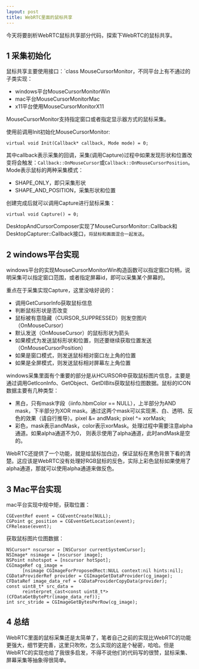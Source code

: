 ```yaml
---
layout: post
title: WebRTC里面的鼠标共享
---
```

今天将要剖析WebRTC鼠标共享部分代码，探索下WebRTC的鼠标共享。

## 1 采集初始化
鼠标共享主要使用接口：`class MouseCursorMonitor，不同平台上有不通过的子类实现：
* windows平台MouseCursorMonitorWin
* mac平台MouseCursorMonitorMac
* x11平台使用MouseCursorMonitorX11

MouseCursorMonitor支持指定窗口或者指定显示器方式的鼠标采集。

使用前调用Init初始化MouseCursorMonitor:

```
virtual void Init(Callback* callback, Mode mode) = 0;
```

其中callback表示采集的回调，采集(调用Capture)过程中如果发现形状和位置改变将会触发：`Callback::OnMouseCursor`或`Callback::OnMouseCursorPosition`。Mode表示鼠标的两种采集模式：
* SHAPE_ONLY，即只采集形状
* SHAPE_AND_POSITION，采集形状和位置

创建完成后就可以调用Capture进行鼠标采集：
```
virtual void Capture() = 0;
```

DesktopAndCursorComposer实现了MouseCursorMonitor::Callback和DesktopCapturer::Callback接口，`将鼠标和画面混合一起发送`。

## 2 windows平台实现
windows平台的实现MouseCursorMonitorWin构造函数可以指定窗口句柄，说明采集可以指定窗口范围，或者指定屏幕id，即可以采集某个屏幕的。

重点在于采集实现Capture，这里没啥好说的：
* 调用GetCursorInfo获取鼠标信息
* 判断鼠标形状是否改变
* 鼠标被有意隐藏（CURSOR_SUPPRESSED）则发空图片（OnMouseCursor）
* 默认发送（OnMouseCursor）的鼠标形状为箭头
* 如果模式为发送鼠标形状和位置，则还要继续获取位置发送（OnMouseCursorPosition）
* 如果是窗口模式，则发送鼠标相对窗口左上角的位置
* 如果是全屏模式，则发送鼠标相对屏幕左上角位置

windows采集里面有个重要的部分是从HCURSOR中获取鼠标图片信息，主要是通过调用GetIconInfo、GetObject、GetDIBits获取鼠标位图数据。鼠标的ICON数据主要有几种类型：
* 黑白，只有mask字段（iinfo.hbmColor == NULL），上半部分为AND mask，下半部分为XOR mask。通过这两个mask可以实现黑、白、透明、反色的效果（请自行推导）。pixel &= andMask; pixel ^= xorMask;
* 彩色，mask表示andMask，color表示xorMask。处理过程中需要注意alpha通道。如果alpha通道不为0， 则表示使用了alpha通道，此时andMask是空的。

WebRTC还提供了一个功能，就是给鼠标加白边，保证鼠标在黑色背景下看的清楚。这应该是WebRTC没有处理好RGB鼠标的反色，实际上彩色鼠标如果使用了alpha通道，那就可以使用alpha通道来做反色。

## 3 Mac平台实现
mac平台实现中规中矩，获取位置：
```
CGEventRef event = CGEventCreate(NULL);
CGPoint gc_position = CGEventGetLocation(event);
CFRelease(event);
```

获取鼠标图片位图数据：
```
NSCursor* nscursor = [NSCursor currentSystemCursor];
NSImage* nsimage = [nscursor image];
NSPoint nshotspot = [nscursor hotSpot];
CGImageRef cg_image =
      [nsimage CGImageForProposedRect:NULL context:nil hints:nil];
CGDataProviderRef provider = CGImageGetDataProvider(cg_image);
CFDataRef image_data_ref = CGDataProviderCopyData(provider);
const uint8_t* src_data =
      reinterpret_cast<const uint8_t*>(CFDataGetBytePtr(image_data_ref));
int src_stride = CGImageGetBytesPerRow(cg_image);
```

## 4 总结
WebRTC里面的鼠标采集还是太简单了，笔者自己之前的实现比WebRTC的功能更强大，细节更完善，这里只吹吹，怎么实现的这是个秘密，哈哈。但是WebRTC的实现也给了我很多启发，不得不说他们的代码写的很赞，鼠标采集、屏幕采集等抽象得很简单。
